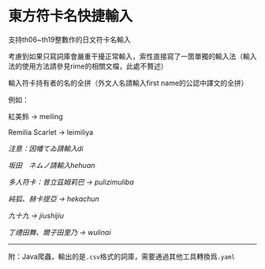 # 東方符卡名快捷輸入

支持th06~th19整數作的日文符卡名輸入

考慮到如果只寫詞庫會嚴重干擾正常輸入，索性直接寫了一箇單獨的輸入法（輸入法的使用方法請參見rime的相關文檔，此處不贅述）

輸入符卡持有者的名的全拼（外文人名請輸入first name的公認中譯文的全拼）

例如：

紅美鈴 -> meiling

Remilia Scarlet -> leimiliya

*注意：因幡てゐ請輸入di*

*坂田　ネムノ請輸入hehuan*

*多人符卡：普立茲姆莉巴 -> pulizimuliba*

*純狐、赫卡提亞 -> hekachun*

*九十九 -> jiushijiu*

*丁禮田舞、爾子田里乃 -> wulinai*

---

附：Java爬蟲，輸出的是`.csv`格式的詞庫，需要通過其他工具轉換爲`.yaml`

